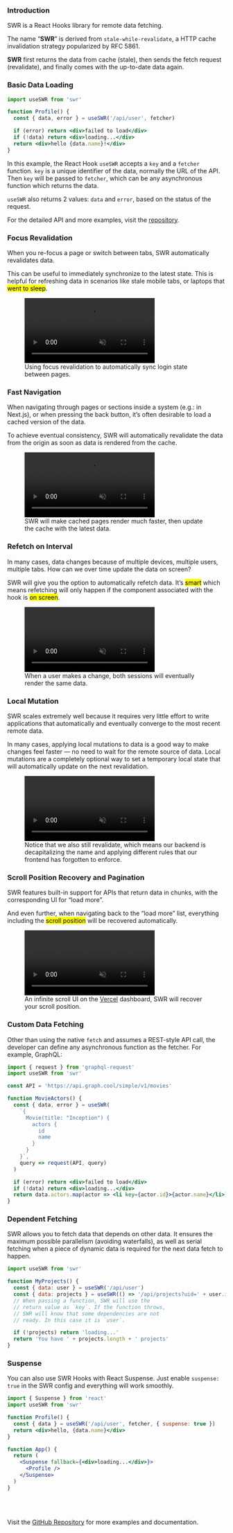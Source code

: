 ### Introduction

SWR is a React Hooks library for remote data fetching.

The name “**SWR**” is derived from
`stale-while-revalidate`, a HTTP cache invalidation
strategy popularized by RFC 5861.

**SWR** first returns the data from cache (stale), then sends the
fetch request (revalidate), and finally comes with the up-to-date data
again.

### Basic Data Loading

```jsx
import useSWR from 'swr'

function Profile() {
  const { data, error } = useSWR('/api/user', fetcher)

  if (error) return <div>failed to load</div>
  if (!data) return <div>loading...</div>
  return <div>hello {data.name}!</div>
}
```

In this example, the React Hook `useSWR` accepts a
`key` and a `fetcher` function. `key`
is a unique identifier of the data, normally the URL of the API. Then
`key` will be passed to `fetcher`, which can be
any asynchronous function which returns the data.

`useSWR` also returns 2 values: `data` and
`error`, based on the status of the request.

For the detailed API and more examples, visit the [repository](https://github.com/zeit/swr).

### Focus Revalidation

When you re-focus a page or switch between tabs, SWR automatically
revalidates data.

This can be useful to immediately synchronize to the latest state.
This is helpful for refreshing data in scenarios like stale mobile
tabs, or laptops that <mark>went to sleep</mark>.

<figure>
    <video loop muted autoPlay playsInline src="https://assets.vercel.com/video/upload/q_auto,e_accelerate:50/v1572271867/swr/example-videos/focus-revalidate.mp4"></video>
    <figcaption>Using focus revalidation to automatically sync login state between pages.</figcaption>
</figure>

### Fast Navigation

When navigating through pages or sections inside a system (e.g.: in
Next.js), or when pressing the back button, it’s often desirable to
load a cached version of the data.

To achieve eventual consistency, SWR will automatically revalidate the
data from the origin as soon as data is rendered from the cache.

<figure>
    <video loop muted autoPlay playsInline src="https://assets.vercel.com/video/upload/q_auto,e_accelerate:70/v1572278352/swr/example-videos/fast-navigation.mp4"></video>
    <figcaption>
        SWR will make cached pages render much faster, then update the cache
        with the latest data.
    </figcaption>
</figure>

### Refetch on Interval

In many cases, data changes because of multiple devices, multiple
users, multiple tabs. How can we over time update the data on screen?

SWR will give you the option to automatically refetch data. It’s
<mark>smart</mark> which means refetching will only happen if the
component associated with the hook is <mark>on screen</mark>.

<figure>
    <video loop muted autoPlay playsInline src="https://assets.vercel.com/video/upload/q_auto,e_accelerate:40/v1572274198/swr/example-videos/refetch-interval.mp4"></video>
    <figcaption>When a user makes a change, both sessions will eventually render the same data.</figcaption>
</figure>

### Local Mutation

SWR scales extremely well because it requires very little effort to
write applications that automatically and eventually converge to the
most recent remote data.

In many cases, applying local mutations to data is a good way to make
changes feel faster — no need to wait for the remote source of data.
Local mutations are a completely optional way to set a temporary local
state that will automatically update on the next revalidation.

<figure>
    <video loop muted autoPlay playsInline src="https://assets.vercel.com/video/upload/q_auto,e_accelerate:40/v1572283098/swr/example-videos/local-mutation.mp4"></video>
    <figcaption>
        Notice that we also still revalidate, which means our backend is
        decapitalizing the name and applying different rules that our
        frontend has forgotten to enforce.
    </figcaption>
</figure>

### Scroll Position Recovery and Pagination

SWR features built-in support for APIs that return data in chunks,
with the corresponding UI for “load more”.

And even further, when navigating back to the “load more” list,
everything including the <mark>scroll position</mark> will be
recovered automatically.

<figure>
    <video loop muted autoPlay playsInline src="https://assets.vercel.com/video/upload/q_auto,e_accelerate:80/v1572275644/swr/example-videos/swr-pages.mp4"></video>
    <figcaption>
        An infinite scroll UI on the <a href="https://vercel.com">Vercel</a>
        dashboard, SWR will recover your scroll position.
    </figcaption>
</figure>

### Custom Data Fetching

Other than using the native `fetch` and assumes a
REST-style API call, the developer can define any asynchronous
function as the fetcher. For example, GraphQL:

```jsx
import { request } from 'graphql-request'
import useSWR from 'swr'

const API = 'https://api.graph.cool/simple/v1/movies'

function MovieActors() {
  const { data, error } = useSWR(
    `{
      Movie(title: "Inception") {
        actors {
          id
          name
        }
      }
    }`,
    query => request(API, query)
  )

  if (error) return <div>failed to load</div>
  if (!data) return <div>loading...</div>
  return data.actors.map(actor => <li key={actor.id}>{actor.name}</li>)
}
```

### Dependent Fetching

SWR allows you to fetch data that depends on other data. It ensures
the maximum possible parallelism (avoiding waterfalls), as well as
serial fetching when a piece of dynamic data is required for the next
data fetch to happen.

```jsx
import useSWR from 'swr'

function MyProjects() {
  const { data: user } = useSWR('/api/user')
  const { data: projects } = useSWR(() => '/api/projects?uid=' + user.id)
  // When passing a function, SWR will use the
  // return value as `key`. If the function throws,
  // SWR will know that some dependencies are not
  // ready. In this case it is `user`.

  if (!projects) return 'loading...'
  return 'You have ' + projects.length + ' projects'
}
```

### Suspense

You can also use SWR Hooks with React Suspense. Just enable
`suspense: true` in the SWR config and everything will work
smoothly.

```jsx
import { Suspense } from 'react'
import useSWR from 'swr'

function Profile() {
  const { data } = useSWR('/api/user', fetcher, { suspense: true })
  return <div>hello, {data.name}</div>
}

function App() {
  return (
    <Suspense fallback={<div>loading...</div>}>
      <Profile />
    </Suspense>
  )
}
```

<br />
<br />

Visit the [GitHub Repository](https://github.com/zeit/swr) for more examples and documentation.
